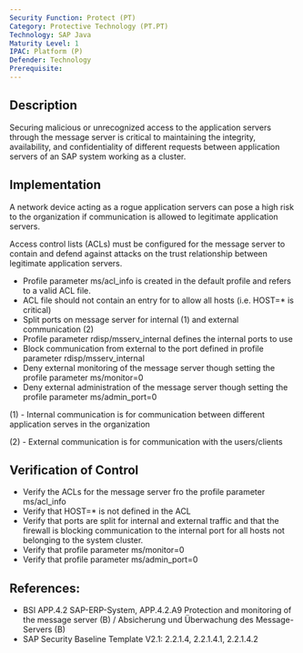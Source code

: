 ```yaml
---
Security Function: Protect (PT)
Category: Protective Technology (PT.PT)
Technology: SAP Java  
Maturity Level: 1
IPAC: Platform (P)
Defender: Technology
Prerequisite:
---
```


## Description

Securing malicious or unrecognized access to the application servers through the message server is critical to maintaining the integrity, availability, and confidentiality of different requests between application servers of an SAP system working as a cluster.

## Implementation

A network device acting as a rogue application servers can pose a high risk to the organization if communication is allowed to legitimate application servers.

Access control lists (ACLs) must be configured for the message server to contain and defend against attacks on the trust relationship between legitimate application servers.

- Profile parameter ms/acl_info is created in the default profile and refers to a valid ACL file.
- ACL file should not contain an entry for to allow all hosts (i.e. HOST=* is critical)
- Split ports on message server for internal (1) and external communication (2)
- Profile parameter rdisp/msserv_internal defines the internal ports to use
- Block communication from external to the port defined in profile parameter rdisp/msserv_internal
- Deny external monitoring of the message server though setting the profile parameter ms/monitor=0
- Deny external administration of the message server though setting the profile parameter ms/admin_port=0

(1) - Internal communication is for communication between different application serves in the organization

(2) - External communication is for communication with the users/clients

## Verification of Control

- Verify the ACLs for the message server fro the profile parameter ms/acl_info
- Verify that HOST=* is not defined in the ACL
- Verify that ports are split for internal and external traffic and that the firewall is blocking communication to the internal port for all hosts not belonging to the system cluster.
- Verify that profile parameter ms/monitor=0
- Verify that profile parameter ms/admin_port=0

## References:
- BSI APP.4.2 SAP-ERP-System, APP.4.2.A9 Protection and monitoring of the message server (B) / Absicherung und Überwachung des Message-Servers (B)
- SAP Security Baseline Template V2.1: 2.2.1.4, 2.2.1.4.1, 2.2.1.4.2
